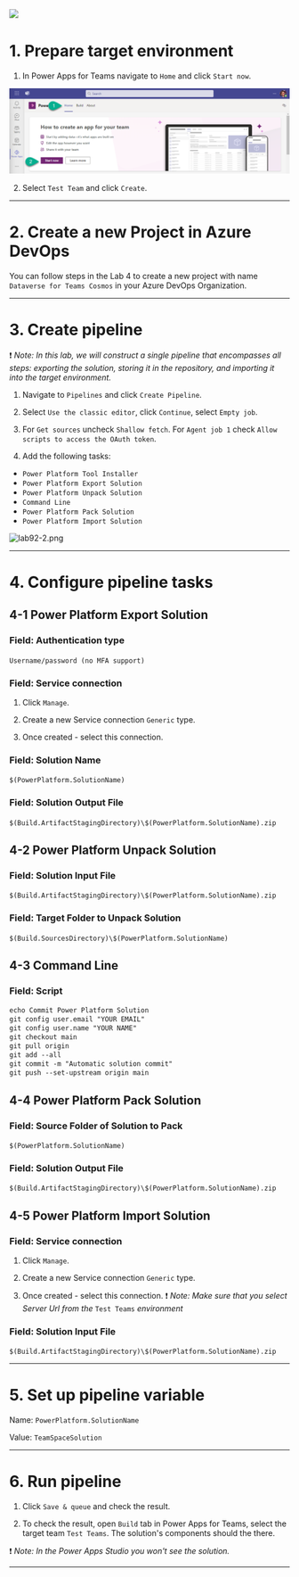 
<img src="https://github.com/Katerina-Chernevskaya/alm-odyssey/blob/139826d18dd6b82d3a8efb4a2f6b3a3f0599b828/labs/screenshots/lab9-2/9-2-CICDMastery.png" width="100">

# 1. Prepare target environment

1. In Power Apps for Teams navigate to `Home` and click `Start now`.

![lab92-1.png](./screenshots/lab9-2/lab92-1.png)

2. Select `Test Team` and click `Create`.

***


# 2. Create a new Project in Azure DevOps

You can follow steps in the Lab 4 to create a new project with name `Dataverse for Teams Cosmos` in your Azure DevOps Organization.

***


# 3. Create pipeline

:exclamation: _Note:
In this lab, we will construct a single pipeline that encompasses all steps: exporting the solution, storing it in the repository, and importing it into the target environment._

1. Navigate to `Pipelines` and click `Create Pipeline`.

2. Select `Use the classic editor`, click `Continue`, select `Empty job`.

3. For `Get sources` uncheck `Shallow fetch`. For `Agent job 1` check `Allow scripts to access the OAuth token`.

4. Add the following tasks:

- `Power Platform Tool Installer`
- `Power Platform Export Solution`
- `Power Platform Unpack Solution`
- `Command Line`
- `Power Platform Pack Solution`
- `Power Platform Import Solution`

![lab92-2.png](./screenshots/lab9-2/lab92-12.png)


***

# 4. Configure pipeline tasks

## 4-1 Power Platform Export Solution

### Field: Authentication type

`Username/password (no MFA support)`

### Field: Service connection

1. Click `Manage`.

2. Create a new Service connection `Generic` type.

3. Once created - select this connection.

### Field: Solution Name
`$(PowerPlatform.SolutionName)`

### Field: Solution Output File
`$(Build.ArtifactStagingDirectory)\$(PowerPlatform.SolutionName).zip`


## 4-2 Power Platform Unpack Solution

### Field: Solution Input File
`$(Build.ArtifactStagingDirectory)\$(PowerPlatform.SolutionName).zip`

### Field: Target Folder to Unpack Solution
`$(Build.SourcesDirectory)\$(PowerPlatform.SolutionName)`


## 4-3 Command Line

### Field: Script
```
echo Commit Power Platform Solution
git config user.email "YOUR EMAIL"
git config user.name "YOUR NAME"
git checkout main
git pull origin
git add --all
git commit -m "Automatic solution commit"
git push --set-upstream origin main
```

## 4-4 Power Platform Pack Solution

### Field: Source Folder of Solution to Pack
`$(PowerPlatform.SolutionName)`

### Field: Solution Output File
`$(Build.ArtifactStagingDirectory)\$(PowerPlatform.SolutionName).zip`


## 4-5 Power Platform Import Solution

### Field: Service connection

1. Click `Manage`.

2. Create a new Service connection `Generic` type.

3. Once created - select this connection.
:exclamation: _Note:
Make sure that you select Server Url from the_ `Test Teams` _environment_


### Field: Solution Input File
`$(Build.ArtifactStagingDirectory)\$(PowerPlatform.SolutionName).zip`

***


# 5. Set up pipeline variable

Name:
`PowerPlatform.SolutionName`

Value:
`TeamSpaceSolution`

***


# 6. Run pipeline

1. Click `Save & queue` and check the result.

2. To check the result, open `Build` tab in Power Apps for Teams, select the target team `Test Teams`. The solution's components should the there.

:exclamation: _Note:
In the Power Apps Studio you won't see the solution._

***









